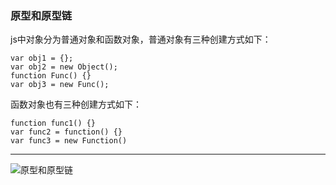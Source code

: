 ### 原型和原型链

js中对象分为普通对象和函数对象，普通对象有三种创建方式如下：
```
var obj1 = {};
var obj2 = new Object();
function Func() {}
var obj3 = new Func();
```
函数对象也有三种创建方式如下：
```
function func1() {}
var func2 = function() {}
var func3 = new Function()
```

***
![原型和原型链](../basic/images/原型和原型链.jpg, "原型和原型链")